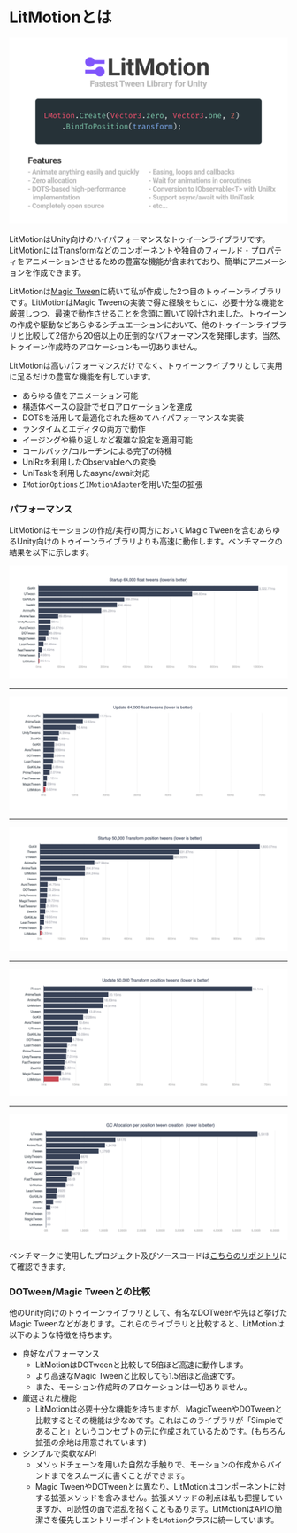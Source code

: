 # LitMotionとは

![header](../../images/header.png)

LitMotionはUnity向けのハイパフォーマンスなトゥイーンライブラリです。LitMotionにはTransformなどのコンポーネントや独自のフィールド・プロパティをアニメーションさせるための豊富な機能が含まれており、簡単にアニメーションを作成できます。

LitMotionは[Magic Tween](https://github.com/AnnulusGames/MagicTween)に続いて私が作成した2つ目のトゥイーンライブラリです。LitMotionはMagic Tweenの実装で得た経験をもとに、必要十分な機能を厳選しつつ、最速で動作させることを念頭に置いて設計されました。トゥイーンの作成や駆動などあらゆるシチュエーションにおいて、他のトゥイーンライブラリと比較して2倍から20倍以上の圧倒的なパフォーマンスを発揮します。当然、トゥイーン作成時のアロケーションも一切ありません。

LitMotionは高いパフォーマンスだけでなく、トゥイーンライブラリとして実用に足るだけの豊富な機能を有しています。

* あらゆる値をアニメーション可能
* 構造体ベースの設計でゼロアロケーションを達成
* DOTSを活用して最適化された極めてハイパフォーマンスな実装
* ランタイムとエディタの両方で動作
* イージングや繰り返しなど複雑な設定を適用可能
* コールバック/コルーチンによる完了の待機
* UniRxを利用したObservableへの変換
* UniTaskを利用したasync/await対応
* `IMotionOptions`と`IMotionAdapter`を用いた型の拡張

### パフォーマンス

LitMotionはモーションの作成/実行の両方においてMagic Tweenを含むあらゆるUnity向けのトゥイーンライブラリよりも高速に動作します。ベンチマークの結果を以下に示します。

![benchmark_1](../../images/benchmark_startup_64000_float.png)

---

![benchmark_2](../../images/benchmark_update_64000_float.png)

---

![benchmark_3](../../images/benchmark_startup_50000_position.png)

---

![benchmark_4](../../images/benchmark_update_50000_position.png)

---

![benchmark_5](../../images/benchmark_gc_position.png)

ベンチマークに使用したプロジェクト及びソースコードは[こちらのリポジトリ](https://github.com/AnnulusGames/TweenPerformance)にて確認できます。

### DOTween/Magic Tweenとの比較

他のUnity向けのトゥイーンライブラリとして、有名なDOTweenや先ほど挙げたMagic Tweenなどがあります。これらのライブラリと比較すると、LitMotionは以下のような特徴を持ちます。

* 良好なパフォーマンス
  - LitMotionはDOTweenと比較して5倍ほど高速に動作します。
  - より高速なMagic Tweenと比較しても1.5倍ほど高速です。
  - また、モーション作成時のアロケーションは一切ありません。
* 厳選された機能
  - LitMotionは必要十分な機能を持ちますが、MagicTweenやDOTweenと比較するとその機能は少なめです。これはこのライブラリが「Simpleであること」というコンセプトの元に作成されているためです。(もちろん拡張の余地は用意されています)
* シンプルで柔軟なAPI
  - メソッドチェーンを用いた自然な手触りで、モーションの作成からバインドまでをスムーズに書くことができます。
  - Magic TweenやDOTweenとは異なり、LitMotionはコンポーネントに対する拡張メソッドを含みません。拡張メソッドの利点は私も把握していますが、可読性の面で混乱を招くこともあります。LitMotionはAPIの簡潔さを優先しエントリーポイントを`LMotion`クラスに統一しています。
